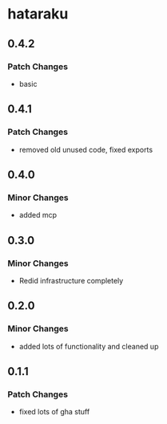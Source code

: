 # hataraku

## 0.4.2

### Patch Changes

-   basic

## 0.4.1

### Patch Changes

-   removed old unused code, fixed exports

## 0.4.0

### Minor Changes

-   added mcp

## 0.3.0

### Minor Changes

-   Redid infrastructure completely

## 0.2.0

### Minor Changes

-   added lots of functionality and cleaned up

## 0.1.1

### Patch Changes

-   fixed lots of gha stuff
